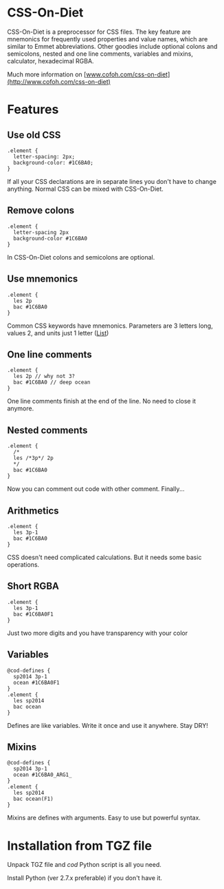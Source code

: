 CSS-On-Diet
===========

CSS-On-Diet is a preprocessor for CSS files. The key feature are mnemonics for frequently used properties and value names, which are similar to Emmet abbreviations. Other goodies include optional colons and semicolons, nested and one line comments, variables and mixins, calculator, hexadecimal RGBA.

Much more information on [www.cofoh.com/css-on-diet](http://www.cofoh.com/css-on-diet)

Features
========

Use old CSS
-----------

    .element {
      letter-spacing: 2px;
      background-color: #1C6BA0;
    }

If all your CSS declarations are in separate lines you don't have to change anything. Normal CSS can be mixed with CSS-On-Diet.

Remove colons
-------------

    .element {
      letter-spacing 2px
      background-color #1C6BA0
    }

In CSS-On-Diet colons and semicolons are optional.

Use mnemonics
-------------

    .element {
      les 2p
      bac #1C6BA0
    }

Common CSS keywords have mnemonics. Parameters are 3 letters long, values 2, and units just 1 letter ([List](http://www.cofoh.com/css-on-diet-1.1))

One line comments
-----------------

    .element {
      les 2p // why not 3?
      bac #1C6BA0 // deep ocean
    }

One line comments finish at the end of the line. No need to close it anymore.

Nested comments
---------------

    .element {
      /*
      les /*3p*/ 2p
      */
      bac #1C6BA0
    }

Now you can comment out code with other comment. Finally...

Arithmetics
-----------

    .element {
      les 3p-1
      bac #1C6BA0
    }

CSS doesn't need complicated calculations. But it needs some basic operations.

Short RGBA
----------

    .element {
      les 3p-1
      bac #1C6BA0F1
    }

Just two more digits and you have transparency with your color

Variables
---------

    @cod-defines {
      sp2014 3p-1
      ocean #1C6BA0F1
    }
    .element {
      les sp2014
      bac ocean
    }

Defines are like variables. Write it once and use it anywhere. Stay DRY!

Mixins
------

    @cod-defines {
      sp2014 3p-1
      ocean #1C6BA0_ARG1_
    }
    .element {
      les sp2014
      bac ocean(F1)
    }

Mixins are defines with arguments. Easy to use but powerful syntax.


Installation from TGZ file
==========================

Unpack TGZ file and *cod* Python script is all you need. 

Install Python (ver 2.7.x preferable) if you don't have it.

